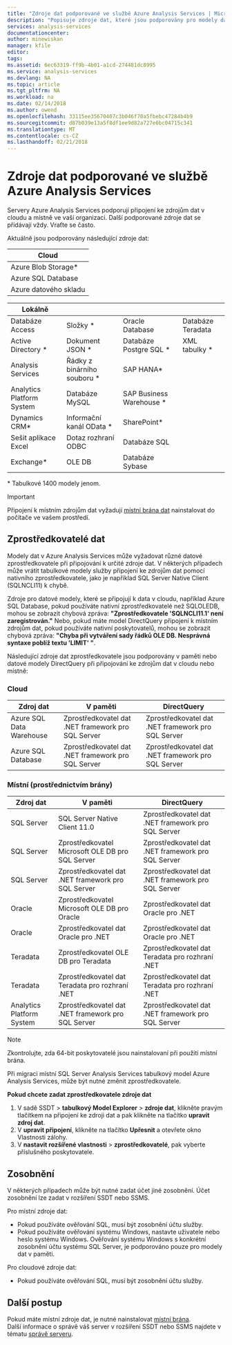 ```yaml
---
title: "Zdroje dat podporované ve službě Azure Analysis Services | Microsoft Docs"
description: "Popisuje zdroje dat, které jsou podporovány pro modely dat v Azure Analysis Services."
services: analysis-services
documentationcenter: 
author: minewiskan
manager: kfile
editor: 
tags: 
ms.assetid: 6ec63319-ff9b-4b01-a1cd-274481dc8995
ms.service: analysis-services
ms.devlang: NA
ms.topic: article
ms.tgt_pltfrm: NA
ms.workload: na
ms.date: 02/14/2018
ms.author: owend
ms.openlocfilehash: 33115ee35670407c3b046f70a5fbebc47284b4b9
ms.sourcegitcommit: d87b039e13a5f8df1ee9d82a727e6bc04715c341
ms.translationtype: MT
ms.contentlocale: cs-CZ
ms.lasthandoff: 02/21/2018
---
```

# <a name="data-sources-supported-in-azure-analysis-services"></a>Zdroje dat podporované ve službě Azure Analysis Services
Servery Azure Analysis Services podporují připojení ke zdrojům dat v cloudu a místně ve vaší organizaci. Další podporované zdroje dat se přidávají vždy. Vraťte se často. 

Aktuálně jsou podporovány následující zdroje dat:

| Cloud  |
|---|
| Azure Blob Storage*  |
| Azure SQL Database  |
| Azure datového skladu |


| Lokálně  |   |   |   |
|---|---|---|---|
| Databáze Access  | Složky * | Oracle Database  | Databáze Teradata |
| Active Directory *  | Dokument JSON *  | Databáze Postgre SQL *  |XML tabulky * |
| Analysis Services  | Řádky z binárního souboru *  | SAP HANA*  |
| Analytics Platform System  | Databáze MySQL  | SAP Business Warehouse *  | |
| Dynamics CRM*  | Informační kanál OData *  | SharePoint*  |
| Sešit aplikace Excel  | Dotaz rozhraní ODBC  | Databáze SQL  |
| Exchange*  | OLE DB  | Databáze Sybase  |

\* Tabulkové 1400 modely jenom. 

> [!IMPORTANT]
> Připojení k místním zdrojům dat vyžadují [místní brána dat](analysis-services-gateway.md) nainstalovat do počítače ve vašem prostředí.

## <a name="data-providers"></a>Zprostředkovatelé dat

Modely dat v Azure Analysis Services může vyžadovat různé datové zprostředkovatele při připojování k určité zdroje dat. V některých případech může vrátit tabulkové modely služby připojení ke zdrojům dat pomocí nativního zprostředkovatele, jako je například SQL Server Native Client (SQLNCLI11) k chybě.

Zdroje pro datové modely, které se připojují k data v cloudu, například Azure SQL Database, pokud používáte nativní zprostředkovatelé než SQLOLEDB, mohou se zobrazit chybová zpráva: **"Zprostředkovatele 'SQLNCLI11.1' není zaregistrován."** Nebo, pokud máte model DirectQuery připojení k místním zdrojům dat, pokud používáte nativní poskytovatelů, mohou se zobrazit chybová zpráva: **"Chyba při vytváření sady řádků OLE DB. Nesprávná syntaxe poblíž textu 'LIMIT' "**.

Následující zdroje dat zprostředkovatele jsou podporovány v paměti nebo datové modely DirectQuery při připojování ke zdrojům dat v cloudu nebo místně:

### <a name="cloud"></a>Cloud
| **Zdroj dat** | **V paměti** | **DirectQuery** |
|  --- | --- | --- |
| Azure SQL Data Warehouse |Zprostředkovatel dat .NET framework pro SQL Server |Zprostředkovatel dat .NET framework pro SQL Server |
| Azure SQL Database |Zprostředkovatel dat .NET framework pro SQL Server |Zprostředkovatel dat .NET framework pro SQL Server | |

### <a name="on-premises-via-gateway"></a>Místní (prostřednictvím brány)
|**Zdroj dat** | **V paměti** | **DirectQuery** |
|  --- | --- | --- |
| SQL Server |SQL Server Native Client 11.0 |Zprostředkovatel dat .NET framework pro SQL Server |
| SQL Server |Zprostředkovatel Microsoft OLE DB pro SQL Server |Zprostředkovatel dat .NET framework pro SQL Server | |
| SQL Server |Zprostředkovatel dat .NET framework pro SQL Server |Zprostředkovatel dat .NET framework pro SQL Server | |
| Oracle |Zprostředkovatel Microsoft OLE DB pro Oracle |Zprostředkovatel dat Oracle pro .NET | |
| Oracle |Zprostředkovatel dat Oracle pro .NET |Zprostředkovatel dat Oracle pro .NET | |
| Teradata |Zprostředkovatel OLE DB pro Teradata |Zprostředkovatel dat Teradata pro rozhraní .NET | |
| Teradata |Zprostředkovatel dat Teradata pro rozhraní .NET |Zprostředkovatel dat Teradata pro rozhraní .NET | |
| Analytics Platform System |Zprostředkovatel dat .NET framework pro SQL Server |Zprostředkovatel dat .NET framework pro SQL Server | |

> [!NOTE]
> Zkontrolujte, zda 64-bit poskytovatelé jsou nainstalovaní při použití místní brána.
> 
> 

Při migraci místní SQL Server Analysis Services tabulkový model Azure Analysis Services, může být nutné změnit zprostředkovatele.

**Pokud chcete zadat zprostředkovatele zdroje dat**

1. V sadě SSDT > **tabulkový Model Explorer** > **zdroje dat**, klikněte pravým tlačítkem na připojení ke zdroji dat a pak klikněte na tlačítko **upravit zdroj dat**.
2. V **upravit připojení**, klikněte na tlačítko **Upřesnit** a otevřete okno Vlastnosti zálohy.
3. V **nastavit rozšířené vlastnosti** > **zprostředkovatelé**, pak vyberte příslušného poskytovatele.

## <a name="impersonation"></a>Zosobnění
V některých případech může být nutné zadat účet jiné zosobnění. Účet zosobnění lze zadat v rozšíření SSDT nebo SSMS.

Pro místní zdroje dat:

* Pokud používáte ověřování SQL, musí být zosobnění účtu služby.
* Pokud používáte ověřování systému Windows, nastavte uživatele nebo heslo systému Windows. Ověřování systému Windows s konkrétní zosobnění účtu systému SQL Server, je podporováno pouze pro modely dat v paměti.

Pro cloudové zdroje dat:

* Pokud používáte ověřování SQL, musí být zosobnění účtu služby.

## <a name="next-steps"></a>Další postup
Pokud máte místní zdroje dat, je nutné nainstalovat [místní brána](analysis-services-gateway.md).   
Další informace o správě váš server v rozšíření SSDT nebo SSMS najdete v tématu [správě serveru](analysis-services-manage.md).

